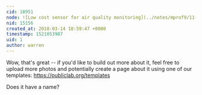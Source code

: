 ```yaml
---
cid: 18951
node: ![Low cost sensor for air quality monitoring](../notes/mprof9/11-07-2017/low-cost-sensor-for-air-quality-monitoring)
nid: 15156
created_at: 2018-03-14 18:59:47 +0000
timestamp: 1521053987
uid: 1
author: warren
---
```


Wow, that's great -- if you'd like to build out more about it, feel free to upload more photos and potentially create a page about it using one of our templates: https://publiclab.org/templates

Does it have a name? 
